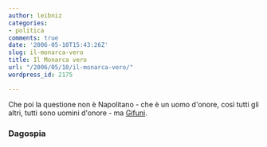 ```yaml
---
author: leibniz
categories:
- politica
comments: true
date: '2006-05-10T15:43:26Z'
slug: il-monarca-vero
title: Il Monarca vero
url: "/2006/05/10/il-monarca-vero/"
wordpress_id: 2175

---
```

Che poi la questione non è Napolitano - che è un uomo d'onore, così tutti gli altri, tutti sono uomini d'onore - ma [Gifuni](http://www.blognews.it/click/-3,165701/).


### Dagospia
